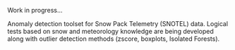 Work in progress...

Anomaly detection toolset for Snow Pack Telemetry (SNOTEL) data. Logical tests based on snow and meteorology knowledge are being developed along with outlier detection methods (zscore, boxplots, Isolated Forests).
